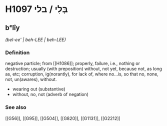 # H1097 בְּלִי / בלי

## bᵉlîy

_(bel-ee' | beh-LEE | beh-LEE)_

### Definition

negative particle; from [[H1086]]; properly, failure, i.e., nothing or destruction; usually (with preposition) without, not yet, because not, as long as, etc; corruption, ig(norantly), for lack of, where no...is, so that no, none, not, un(awares), without.

- wearing out (substantive)
- without, no, not (adverb of negation)
### See also

[[G56]], [[G95]], [[G504]], [[G820]], [[G1131]], [[G2212]]

